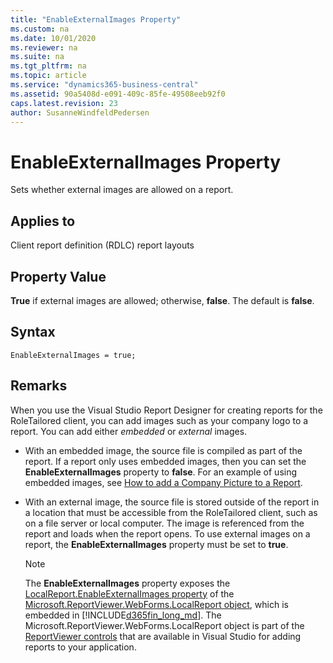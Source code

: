 ```yaml
---
title: "EnableExternalImages Property"
ms.custom: na
ms.date: 10/01/2020
ms.reviewer: na
ms.suite: na
ms.tgt_pltfrm: na
ms.topic: article
ms.service: "dynamics365-business-central"
ms.assetid: 90a5408d-e091-409c-85fe-49508eeb92f0
caps.latest.revision: 23
author: SusanneWindfeldPedersen
---
```


# EnableExternalImages Property

Sets whether external images are allowed on a report.  
  
## Applies to  

Client report definition (RDLC) report layouts  
  
## Property Value  

**True** if external images are allowed; otherwise, **false**. The default is **false**.  

## Syntax

```AL
EnableExternalImages = true;
```
 
## Remarks  

When you use the Visual Studio Report Designer for creating reports for the RoleTailored client, you can add images such as your company logo to a report. You can add either *embedded* or *external* images.  
  
- With an embedded image, the source file is compiled as part of the report. If a report only uses embedded images, then you can set the **EnableExternalImages** property to **false**. For an example of using embedded images, see [How to add a Company Picture to a Report](https://go.microsoft.com/fwlink/?LinkID=184213&clcid=0x409).  
  
- With an external image, the source file is stored outside of the report in a location that must be accessible from the RoleTailored client, such as on a file server or local computer. The image is referenced from the report and loads when the report opens. To use external images on a report, the **EnableExternalImages** property must be set to **true**.  
  > [!NOTE]  
  >  The **EnableExternalImages** property exposes the [LocalReport.EnableExternalImages property](https://go.microsoft.com/fwlink/?LinkId=222522&clcid=0x409) of the [Microsoft.ReportViewer.WebForms.LocalReport object](https://go.microsoft.com/fwlink/?LinkID=222521&clcid=0x409), which is embedded in [!INCLUDE[d365fin_long_md](../includes/d365fin_long_md.md)]. The Microsoft.ReportViewer.WebForms.LocalReport object is part of the [ReportViewer controls](https://go.microsoft.com/fwlink/?LinkID=222518&clcid=0x409) that are available in Visual Studio for adding reports to your application.  
  
   <!-- //NAV
    > [!IMPORTANT]  
    >  To display an external image in the [!INCLUDE[nav_web](includes/nav_web_md.md)] or, if the network uses a proxy, then you have to configure the client to bypass the proxy. To do this, you modify the web.config file of the website that is running the [!INCLUDE[nav_web_server](includes/nav_web_server_md.md)]. For more information, see [Adding Images to a Report \(Visual Studio Report Designer\)](https://go.microsoft.com/fwlink/?LinkID=262389).  
 --> 

For information about how to add images using Visual Studio Report Designer, see [Adding Images to a Report (Visual Studio Report Designer)](https://go.microsoft.com/fwlink/?LinkID=184562&clcid=0x409).  
  
## Security Considerations  

[!INCLUDE[d365fin_long_md](../includes/d365fin_long_md.md)] cannot verify image sources and protect against malicious images or sources that may be harmful to your computer. You should set the **EnableExternalImages** property to **true** only if you can ensure that images on the report come from a trusted source.  
  
## See Also  

[Properties](devenv-properties.md)   
  <!--[Designing Reports](Designing-Reports.md)   
 [Configuring the Business Central Web Server](configure-web-server.md) -->